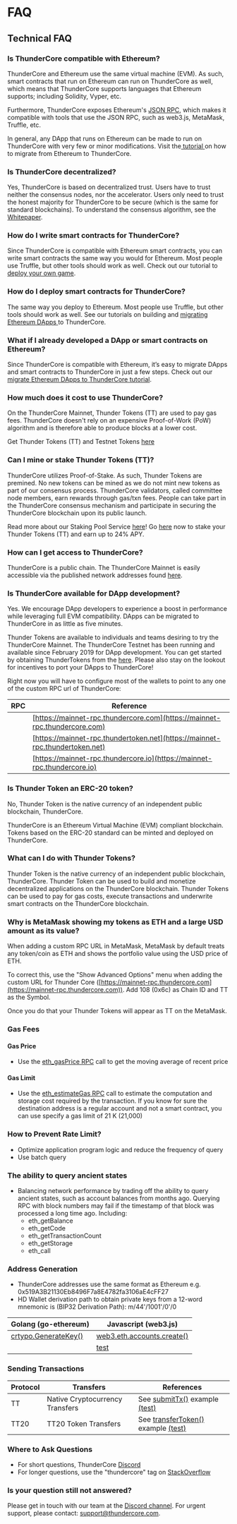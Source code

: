 # FAQ

## Technical FAQ <a href="__docusaurus" id="__docusaurus"></a>

### Is ThunderCore compatible with Ethereum? <a href="is-thundercore-compatible-with-ethereum" id="is-thundercore-compatible-with-ethereum"></a>

ThunderCore and Ethereum use the same virtual machine (EVM). As such, smart contracts that run on Ethereum can run on ThunderCore as well, which means that ThunderCore supports languages that Ethereum supports; including Solidity, Vyper, etc.

Furthermore, ThunderCore exposes Ethereum's [JSON RPC](https://github.com/ethereum/wiki/wiki/JSON-RPC), which makes it compatible with tools that use the JSON RPC, such as web3.js, MetaMask, Truffle, etc.

In general, any DApp that runs on Ethereum can be made to run on ThunderCore with very few or minor modifications. Visit the[ tutorial ](integrate-with-thundercore/migrate-from-ethereum.md)on how to migrate from Ethereum to ThunderCore.

### Is ThunderCore decentralized? <a href="is-thundercore-decentralized" id="is-thundercore-decentralized"></a>

Yes, ThunderCore is based on decentralized trust. Users have to trust neither the consensus nodes, nor the accelerator. Users only need to trust the honest majority for ThunderCore to be secure (which is the same for standard blockchains). To understand the consensus algorithm, see the [Whitepaper](https://docs.thundercore.com/thunder-whitepaper.pdf).

### How do I write smart contracts for ThunderCore? <a href="how-do-i-write-smart-contracts-for-thundercore" id="how-do-i-write-smart-contracts-for-thundercore"></a>

Since ThunderCore is compatible with Ethereum smart contracts, you can write smart contracts the same way you would for Ethereum. Most people use Truffle, but other tools should work as well. Check out our tutorial to [deploy your own game](integrate-with-thundercore/deploy-a-dapp.md).

### How do I deploy smart contracts for ThunderCore? <a href="how-do-i-deploy-smart-contracts-for-thundercore" id="how-do-i-deploy-smart-contracts-for-thundercore"></a>

The same way you deploy to Ethereum. Most people use Truffle, but other tools should work as well. See our tutorials on building and [migrating Ethereum DApps ](integrate-with-thundercore/migrate-from-ethereum.md)to ThunderCore.

### What if I already developed a DApp or smart contracts on Ethereum? <a href="what-if-i-already-developed-a-dapp-or-smart-contracts-on-ethereum" id="what-if-i-already-developed-a-dapp-or-smart-contracts-on-ethereum"></a>

Since ThunderCore is compatible with Ethereum, it’s easy to migrate DApps and smart contracts to ThunderCore in just a few steps. Check out our [migrate Ethereum DApps to ThunderCore tutorial](integrate-with-thundercore/migrate-from-ethereum.md).

### How much does it cost to use ThunderCore? <a href="how-much-does-it-cost-to-use-thundercore" id="how-much-does-it-cost-to-use-thundercore"></a>

On the ThunderCore Mainnet, Thunder Tokens (TT) are used to pay gas fees. ThunderCore doesn't rely on an expensive Proof-of-Work (PoW) algorithm and is therefore able to produce blocks at a lower cost.

Get Thunder Tokens (TT) and Testnet Tokens [here](https://thundercore.zendesk.com/hc/en-us/articles/900006700383-Get-Tokens)

### Can I mine or stake Thunder Tokens (TT)? <a href="can-i-mine-or-stake-thunder-tokens-tt" id="can-i-mine-or-stake-thunder-tokens-tt"></a>

ThunderCore utilizes Proof-of-Stake. As such, Thunder Tokens are premined. No new tokens can be mined as we do not mint new tokens as part of our consensus process. ThunderCore validators, called committee node members, earn rewards through gas/txn fees. People can take part in the ThunderCore consensus mechanism and participate in securing the ThunderCore blockchain upon its public launch.

Read more about our Staking Pool Service [here](https://medium.com/thundercore/thundercore-super-node-staking-pool-service-launched-c391c1dbcaff)! Go [here](https://supernode.thundercore.com) now to stake your Thunder Tokens (TT) and earn up to 24% APY.

### How can I get access to ThunderCore?

ThunderCore is a public chain. The ThunderCore Mainnet is easily accessible via the published network addresses found [here](https://developers.thundercore.com/docs/migrate-to-thunder).

### Is ThunderCore available for DApp development? <a href="is-thundercore-available-for-dapp-development" id="is-thundercore-available-for-dapp-development"></a>

Yes. We encourage DApp developers to experience a boost in performance while leveraging full EVM compatibility. DApps can be migrated to ThunderCore in as little as five minutes.

Thunder Tokens are available to individuals and teams desiring to try the ThunderCore Mainnet. The ThunderCore Testnet has been running and available since February 2019 for DApp development. You can get started by obtaining ThunderTokens from the [here](https://thundercore.zendesk.com/hc/en-us/articles/900006700383-Get-Tokens). Please also stay on the lookout for incentives to port your DApps to ThunderCore!

Right now you will have to configure most of the wallets to point to any one of the custom RPC url of ThunderCore:

| RPC | Reference                                                                    |
| --- | ---------------------------------------------------------------------------- |
|     | [https://mainnet-rpc.thundercore.com](https://mainnet-rpc.thundercore.com)   |
|     | [https://mainnet-rpc.thundertoken.net](https://mainnet-rpc.thundertoken.net) |
|     | [https://mainnet-rpc.thundercore.io](https://mainnet-rpc.thundercore.io)     |

### Is Thunder Token an ERC-20 token? <a href="is-thunder-token-an-erc-20-token" id="is-thunder-token-an-erc-20-token"></a>

No, Thunder Token is the native currency of an independent public blockchain, ThunderCore.

ThunderCore is an Ethereum Virtual Machine (EVM) compliant blockchain. Tokens based on the ERC-20 standard can be minted and deployed on ThunderCore.

### What can I do with Thunder Tokens? <a href="what-can-i-do-with-thunder-tokens" id="what-can-i-do-with-thunder-tokens"></a>

Thunder Token is the native currency of an independent public blockchain, ThunderCore. Thunder Token can be used to build and monetize decentralized applications on the ThunderCore blockchain. Thunder Tokens can be used to pay for gas costs, execute transactions and underwrite smart contracts on the ThunderCore blockchain.

### Why is MetaMask showing my tokens as ETH and a large USD amount as its value? <a href="why-is-metamask-showing-my-tokens-as-eth-and-a-large-usd-amount-as-its-value" id="why-is-metamask-showing-my-tokens-as-eth-and-a-large-usd-amount-as-its-value"></a>

When adding a custom RPC URL in MetaMask, MetaMask by default treats any token/coin as ETH and shows the portfolio value using the USD price of ETH.

To correct this, use the "Show Advanced Options" menu when adding the custom URL for Thunder Core ([https://mainnet-rpc.thundercore.com](https://mainnet-rpc.thundercore.com)). Add 108 (0x6c) as Chain ID and TT as the Symbol.

Once you do that your Thunder Tokens will appear as TT on the MetaMask.

### Gas Fees <a href="gas-fees" id="gas-fees"></a>

#### Gas Price <a href="gas-price" id="gas-price"></a>

* Use the [eth\_gasPrice RPC](https://eth.wiki/json-rpc/API) call to get the moving average of recent price

#### Gas Limit <a href="gas-limit" id="gas-limit"></a>

* Use the [eth\_estimateGas RPC](https://github.com/ethereum/wiki/wiki/JSON-RPC#eth\_estimategas) call to estimate the computation and storage cost required by the transaction. If you know for sure the destination address is a regular account and not a smart contract, you can use specify a gas limit of 21 K (21,000)

### How to Prevent Rate Limit? <a href="how-to-prevent-rate-limit" id="how-to-prevent-rate-limit"></a>

* Optimize application program logic and reduce the frequency of query
* Use batch query

### The ability to query ancient states <a href="the-ability-to-query-ancient-states" id="the-ability-to-query-ancient-states"></a>

* Balancing network performance by trading off the ability to query ancient states, such as account balances from months ago. Querying RPC with block numbers may fail if the timestamp of that block was processed a long time ago. Including:
  * eth\_getBalance
  * eth\_getCode
  * eth\_getTransactionCount
  * eth\_getStorage
  * eth\_call

### Address Generation <a href="address-generation" id="address-generation"></a>

* ThunderCore addresses use the same format as Ethereum e.g. 0x519A3B21130Eb8496F7a8E4782fa3106aE4cFF27
* HD Wallet derivation path to obtain private keys from a 12-word mnemonic is (BIP32 Derivation Path): m/44'/1001'/0'/0

| Golang (go-ethereum)                                                                               | Javascript (web3.js)                                                                                                 |
| -------------------------------------------------------------------------------------------------- | -------------------------------------------------------------------------------------------------------------------- |
| [crtypo.GenerateKey()](https://github.com/ethereum/go-ethereum/blob/v1.9.12/crypto/crypto.go#L193) | [web3.eth.accounts.create()](https://github.com/thundercore/field-support/blob/private-key-to-address/src/key.js#L9) |
|                                                                                                    | [test](https://github.com/thundercore/field-support/blob/private-key-to-address/test/testPrivateKeyToAddress.js#L12) |

### Sending Transactions <a href="sending-transactions" id="sending-transactions"></a>

| Protocol | Transfers                       | References                                                                                                                                                                                                  |
| -------- | ------------------------------- | ----------------------------------------------------------------------------------------------------------------------------------------------------------------------------------------------------------- |
| TT       | Native Cryptocurrency Transfers | See [submitTx()](https://github.com/thundercore/field-support/blob/transfer/src/transfer.js#L29) example [(test)](https://github.com/thundercore/field-support/blob/transfer/test/testTransfer.js#L11)      |
| TT20     | TT20 Token Transfers            | See [transferToken()](https://github.com/thundercore/field-support/blob/transfer/src/transfer.js#L54) example [(test)](https://github.com/thundercore/field-support/blob/transfer/test/testTransfer.js#L13) |

### Where to Ask Questions <a href="where-to-ask-questions" id="where-to-ask-questions"></a>

* For short questions, ThunderCore [Discord](https://discordapp.com/invite/5EbxXfw)
* For longer questions, use the "thundercore" tag on [StackOverflow](https://stackoverflow.com/questions/tagged/thundercore)

### Is your question still not answered? <a href="is-your-question-still-not-answered" id="is-your-question-still-not-answered"></a>

Please get in touch with our team at the [Discord channel](https://discord.gg/5EbxXfw). For urgent support, please contact: [support@thundercore.com](mailto:support@thundercore.com).
